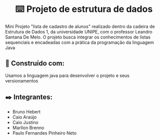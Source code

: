 <h1 align="center"> ⌨️ Projeto de estrutura de dados </h1>

<p> Mini Projeto "lista de cadastro de alunos" realizado dentro da cadeira de Estrutura de Dados 1, da universidade UNIPE, com o professor Leandro Santana De Melo.
O projeto busca integrar os conhecimentos de listas sequenciais e encadeadas com a prática da programação da linguagem Java </p>

## 📌  Construído com:

 <p> Usamos a linguagem java para desenvolver o projeto e seus versionamentos</p>

## ✒️ Integrantes:

- Bruno Hebert
- Caio Araújo
- Caio Justino
- Marllon Brenno
- Paulo Fernandes Pinheiro Neto
